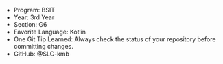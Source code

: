 - Program: BSIT
- Year: 3rd Year
- Section: G6
- Favorite Language: Kotlin
- One Git Tip Learned: Always check the status of your repository before committing changes.
- GitHub: @SLC-kmb